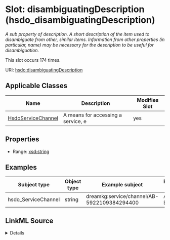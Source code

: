 

# Slot: disambiguatingDescription (hsdo_disambiguatingDescription)


_A sub property of description. A short description of the item used to disambiguate from other, similar items. Information from other properties (in particular, name) may be necessary for the description to be useful for disambiguation._






This slot occurs 174 times.


URI: [hsdo:disambiguatingDescription](http://schema.org/disambiguatingDescription)



<!-- no inheritance hierarchy -->





## Applicable Classes

| Name | Description | Modifies Slot |
| --- | --- | --- |
| [HsdoServiceChannel](../classes/HsdoServiceChannel.md) | A means for accessing a service, e |  yes  |







## Properties

* Range: [xsd:string](http://www.w3.org/2001/XMLSchema#string)






## Examples

| Subject type | Object type | Example subject | Example object | Occurrences |
| --- | --- | --- | --- | --- |
| hsdo_ServiceChannel | string | dreamkg:service/channel/AB-5922109384294400 | Aunt Bertha | 174 |




## LinkML Source

<details>

```yaml
name: hsdo_disambiguatingDescription
annotations:
  count:
    tag: count
    value: 174
description: A sub property of description. A short description of the item used to
  disambiguate from other, similar items. Information from other properties (in particular,
  name) may be necessary for the description to be useful for disambiguation.
title: disambiguatingDescription
examples:
- description: hsdo_ServiceChannel→string
  object:
    example_object: Aunt Bertha
    example_object_type: string
    example_predicate: hsdo:disambiguatingDescription
    example_subject: dreamkg:service/channel/AB-5922109384294400
    example_subject_type: hsdo_ServiceChannel
from_schema: dream-kg
rank: 1000
slot_uri: hsdo:disambiguatingDescription
alias: hsdo_disambiguatingDescription
domain_of:
- hsdo_ServiceChannel
range: string

```
</details>